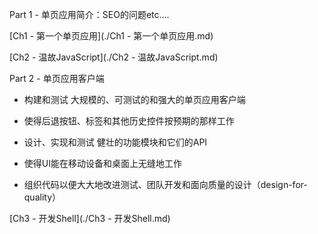 Part 1 - 单页应用简介：SEO的问题etc….

[Ch1 - 第一个单页应用](./Ch1 - 第一个单页应用.md)

[Ch2 - 温故JavaScript](./Ch2 - 温故JavaScript.md)

Part 2 - 单页应用客户端
* 构建和测试 大规模的、可测试的和强大的单页应用客户端

* 使得后退按钮、标签和其他历史控件按预期的那样工作

* 设计、实现和测试 健壮的功能模块和它们的API

* 使得UI能在移动设备和桌面上无缝地工作

* 组织代码以便大大地改进测试、团队开发和面向质量的设计（design-for-quality）

[Ch3 - 开发Shell](./Ch3 - 开发Shell.md)

